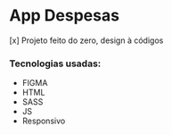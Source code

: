 #  App Despesas

[x] Projeto feito do zero, design à códigos

### Tecnologias usadas:
* FIGMA
* HTML
* SASS
* JS
* Responsivo